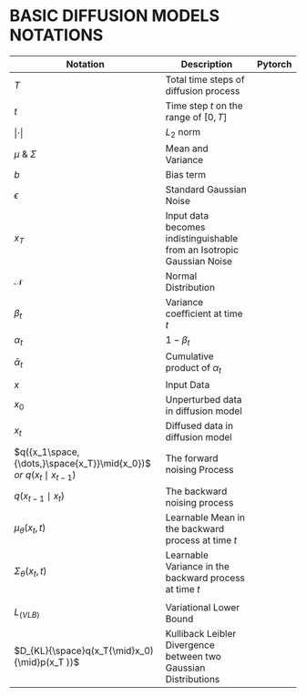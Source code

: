 # BASIC DIFFUSION MODELS NOTATIONS
| Notation | Description | Pytorch |
| ----| ----- |--- |
|$T$  | Total time steps of diffusion process |
| $t$ | Time step $t$ on the range of $[0,T]$ |
| ${\|\cdot\|}$ | ${L_2}$ norm |
| $\mu$ & $\Sigma$ | Mean and Variance |
| $b$ | Bias term |
| $\epsilon$ | Standard Gaussian Noise |
| $x_T$ | Input data becomes indistinguishable from an Isotropic Gaussian Noise |
| $\mathcal{N}$ | Normal Distribution |
| $\beta_t$ | Variance coefficient at time $t$ |
| $\alpha_t$| $1-\beta_t$|
| $\bar{\alpha}{_t}$|Cumulative product of $\alpha_t$ |
| $x$ | Input Data|
| $x_0$ | Unperturbed data in diffusion model |
| $x_t$ | Diffused data in diffusion model  |
| $q({x_1\space,{\dots,}\space{x_T}}\mid{x_0})$ $or$ $q({x_t\mid{x_{t-1}}})$| The forward noising Process |
|$q({x_{t-1}\mid{x_t}})$| The backward noising process|
| $\mu_{\theta}({{x_t,t})}$ |Learnable Mean in the backward process at time $t$ |
| $\Sigma_{\theta}(x_t,t)$ | Learnable Variance in the backward process at time $t$ |
|  |  |
| $L_{(VLB)}$ | Variational Lower Bound|
| $D_{KL}{\space}q(x_T{\mid}x_0){\mid}p(x_T ))$ | Kulliback Leibler Divergence between two Gaussian Distributions |
